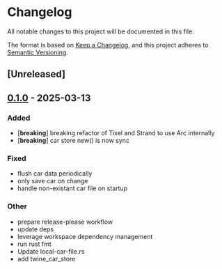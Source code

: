 # Changelog

All notable changes to this project will be documented in this file.

The format is based on [Keep a Changelog](https://keepachangelog.com/en/1.0.0/),
and this project adheres to [Semantic Versioning](https://semver.org/spec/v2.0.0.html).

## [Unreleased]

## [0.1.0](https://github.com/twine-protocol/twine-rs/releases/tag/twine_car_store-v0.1.0) - 2025-03-13

### Added

- [**breaking**] breaking refactor of Tixel and Strand to use Arc internally
- [**breaking**] car store new() is now sync

### Fixed

- flush car data periodically
- only save car on change
- handle non-existant car file on startup

### Other

- prepare release-please workflow
- update deps
- leverage workspace dependency management
- run rust fmt
- Update local-car-file.rs
- add twine_car_store
